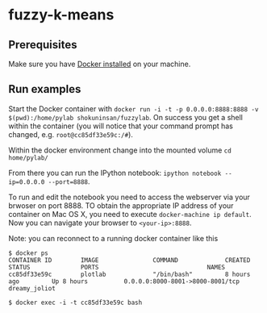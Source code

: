 # fuzzy-k-means

## Prerequisites
Make sure you have [Docker installed](https://docs.docker.com/engine/installation/) on your machine.

## Run examples
Start the Docker container with `docker run -i -t -p 0.0.0.0:8888:8888 -v $(pwd):/home/pylab shokuninsan/fuzzylab`. On success you get a shell within the container (you will notice that your command prompt has changed, e.g. `root@cc85df33e59c:/#`).

Within the docker environment change into the mounted volume `cd home/pylab/`

From there you can run the IPython notebook: `ipython notebook --ip=0.0.0.0 --port=8888`.

To run and edit the notebook you need to access the webserver via your brwoser on port 8888. TO obtain the appropriate IP address of your container on Mac OS X, you need to execute `docker-machine ip default`. Now you can navigate your browser to `<your-ip>:8888`.

Note: you can reconnect to a running docker container like this

	$ docker ps
	CONTAINER ID        IMAGE               COMMAND             CREATED             STATUS              PORTS                              NAMES
	cc85df33e59c        plotlab             "/bin/bash"         8 hours ago         Up 8 hours          0.0.0.0:8000-8001->8000-8001/tcp   dreamy_joliot

	$ docker exec -i -t cc85df33e59c bash
